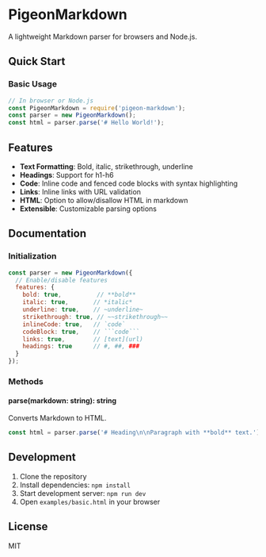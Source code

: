 # PigeonMarkdown

A lightweight Markdown parser for browsers and Node.js.

## Quick Start

### Basic Usage

```javascript
// In browser or Node.js
const PigeonMarkdown = require('pigeon-markdown');
const parser = new PigeonMarkdown();
const html = parser.parse('# Hello World!');
```

## Features

- **Text Formatting**: Bold, italic, strikethrough, underline
- **Headings**: Support for h1-h6
- **Code**: Inline code and fenced code blocks with syntax highlighting
- **Links**: Inline links with URL validation
- **HTML**: Option to allow/disallow HTML in markdown
- **Extensible**: Customizable parsing options

## Documentation

### Initialization

```javascript
const parser = new PigeonMarkdown({
  // Enable/disable features
  features: {
    bold: true,          // **bold**
    italic: true,       // *italic*
    underline: true,    // ~underline~
    strikethrough: true, // ~~strikethrough~~
    inlineCode: true,   // `code`
    codeBlock: true,    // ```code```
    links: true,        // [text](url)
    headings: true      // #, ##, ###
  }
});
```

### Methods

#### parse(markdown: string): string

Converts Markdown to HTML.

```javascript
const html = parser.parse('# Heading\n\nParagraph with **bold** text.');
```

## Development

1. Clone the repository
2. Install dependencies: `npm install`
3. Start development server: `npm run dev`
4. Open `examples/basic.html` in your browser

## License

MIT
